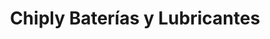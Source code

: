 ---
title: "Chiply Baterías y Lubricantes"
url: /san-vicente/chiply-baterias-y-lubricantes/
shop: Autoteile
---
